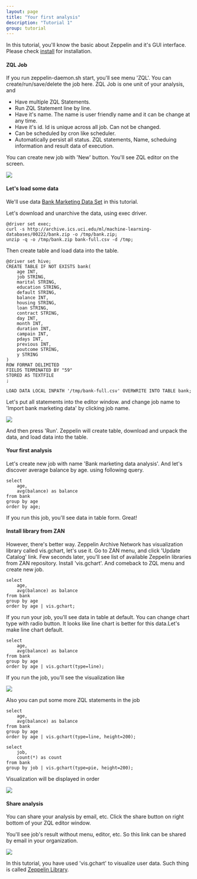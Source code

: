 ```yaml
---
layout: page
title: "Your first analysis"
description: "Tutorial 1"
group: tutorial
---
```


In this tutorial, you'll know the basic about Zeppelin and it's GUI interface. Please check [install](../install/install.html) for installation.

#### ZQL Job

If you run zeppelin-daemon.sh start, you'll see menu 'ZQL'. You can create/run/save/delete the job here. ZQL Job is one unit of your analysis, and

* Have multiple ZQL Statements.
* Run ZQL Statement line by line.
* Have it's name. The name is user friendly name and it can be change at any time.
* Have it's id. Id is unique across all job. Can not be changed.
* Can be scheduled by cron like scheduler.
* Automatically persist all status. ZQL statements, Name, scheduing information and result data of execution.

You can create new job with 'New' button. You'll see ZQL editor on the screen.

<img class="screenshot" src="/assets/themes/zeppelin/img/tutorial1/new_session.png" />


#### Let's load some data

We'll use data [Bank Marketing Data Set](http://archive.ics.uci.edu/ml/datasets/Bank+Marketing) in this tutorial.


Let's download and unarchive the data, using exec driver.

```
@driver set exec;
curl -s http://archive.ics.uci.edu/ml/machine-learning-databases/00222/bank.zip -o /tmp/bank.zip;
unzip -q -o /tmp/bank.zip bank-full.csv -d /tmp;
```

Then create table and load data into the table.

```
@driver set hive;
CREATE TABLE IF NOT EXISTS bank(
    age INT, 
    job STRING,
    marital STRING,
    education STRING, 
    default STRING,
    balance INT,
    housing STRING,
    loan STRING,
    contract STRING,
    day INT,
    month INT,
    duration INT,
    campain INT, 
    pdays INT, 
    previous INT, 
    poutcome STRING, 
    y STRING 
) 
ROW FORMAT DELIMITED 
FIELDS TERMINATED BY "59" 
STORED AS TEXTFILE 
;

LOAD DATA LOCAL INPATH '/tmp/bank-full.csv' OVERWRITE INTO TABLE bank;
```

Let's put all statements into the editor window. and change job name to 'Import bank marketing data' by clicking job name.

<img class="screenshot" src="/assets/themes/zeppelin/img/tutorial1/import_data.png" />

And then press 'Run'. Zeppelin will create table, download and unpack the data, and load data into the table.


#### Your first analysis

Let's create new job with name 'Bank marketing data analysis'. And let's discover average balance by age. using following query.

```
select 
    age, 
    avg(balance) as balance
from bank 
group by age 
order by age;
```

If you run this job, you'll see data in table form. Great! 


#### Install library from ZAN

However, there's better way. Zeppelin Archive Network has visualization library called vis.gchart, let's use it.
Go to ZAN menu, and click 'Update Catalog' link. Few seconds later, you'll see list of available Zeppelin libraries from ZAN repository. Install 'vis.gchart'.
And comeback to ZQL menu and create new job.

```
select 
    age, 
    avg(balance) as balance
from bank 
group by age 
order by age | vis.gchart;
```

If you run your job, you'll see data in table at default. You can change chart type with radio button. It looks like line chart is better for this data.Let's make line chart default.

```
select 
    age, 
    avg(balance) as balance
from bank 
group by age 
order by age | vis.gchart(type=line);
```

If you run the job, you'll see the visualization like

<img class="screenshot" src="/assets/themes/zeppelin/img/tutorial1/first_analysis.png" />


Also you can put some more ZQL statements in the job

```
select 
    age, 
    avg(balance) as balance
from bank 
group by age 
order by age | vis.gchart(type=line, height=200);

select
    job,
    count(*) as count
from bank
group by job | vis.gchart(type=pie, height=200);
```


Visualization will be displayed in order

<img class="screenshot" src="/assets/themes/zeppelin/img/tutorial1/multi_statement.png" />


#### Share analysis

You can share your analysis by email, etc. Click the share button on right bottom of your ZQL editor window.

You'll see job's result without menu, editor, etc. So this link can be shared by email in your organization.

<img class="screenshot" src="/assets/themes/zeppelin/img/tutorial1/share.png" />

In this tutorial, you have used 'vis.gchart' to visualize user data. Such thing is called [Zeppelin Library](../development/writingzeppelinlibrary.html).